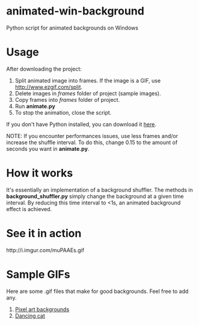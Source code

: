 # animated-win-background
Python script for animated backgrounds on Windows
<h1>Usage</h1>
After downloading the project:

1. Split animated image into frames. If the image is a GIF, use http://www.ezgif.com/split.
2. Delete images in <i>frames</i> folder of project (sample images).
3. Copy frames into <i>frames</i> folder of project.
4. Run <b>animate.py</b>
5. To stop the animation, close the script. 

If you don't have Python installed, you can download it [here](https://www.python.org/downloads/).

NOTE: If you encounter performances issues, use less frames and/or increase the shuffle interval. To do this, change 0.15 to the amount of seconds you want in <b>animate.py</b>.

<h1>How it works</h1>
It's essentially an implementation of a background shuffler. The methods in <b>background_shuffler.py</b> simply change the background at a given time interval. By reducing this time interval to <1s, an animated background effect is achieved. 

<h1>See it in action</h1>
http://i.imgur.com/muPAAEs.gif

<h1>Sample GIFs</h1>
Here are some .gif files that make for good backgrounds. Feel free to add any.

1. [Pixel art backgrounds](http://imgur.com/gallery/GPlx4)
2. [Dancing cat](http://24.media.tumblr.com/34236728900b726b198ab8e802182513/tumblr_mfxf0w364J1rqb8h7o1_500.gif)
